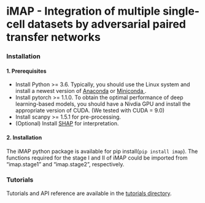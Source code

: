 
# iMAP - Integration of multiple single-cell datasets by adversarial paired transfer networks

### Installation

#### 1. Prerequisites

<ul>
    <li>Install Python >= 3.6. Typically, you should use the Linux system and install a newest version of <a href='https://www.anaconda.com/'>Anaconda</a> or <a href = 'https://docs.conda.io/en/latest/miniconda.html'> Miniconda </a>.</li>
    <li>Install pytorch >= 1.1.0. To obtain the optimal performance of deep learning-based models, you should have a Nivdia GPU and install the appropriate version of CUDA. (We tested with CUDA = 9.0)</li>
    <li> Install scanpy >= 1.5.1 for pre-processing. </li>
    <li>(Optional) Install <a href='https://github.com/slundberg/shap'>SHAP</a> for interpretation.</li>
</ul>

#### 2. Installation

The iMAP python package is available for pip install(`pip install imap`). The functions required for the stage I and II of iMAP could be imported from “imap.stage1” and “imap.stage2”, respectively.

### Tutorials

Tutorials and API reference are available in the <a href='tutorials'>tutorials directory</a>. 
